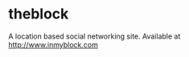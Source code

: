 theblock
========

A location based social networking site. Available at <http://www.inmyblock.com>
